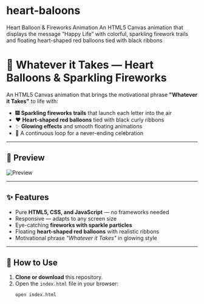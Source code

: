 # heart-baloons
Heart Balloon &amp; Fireworks Animation An HTML5 Canvas animation that displays the message “Happy Life” with colorful, sparkling firework trails and floating heart-shaped red balloons tied with black ribbons
# 🎇 Whatever it Takes — Heart Balloons & Sparkling Fireworks

An HTML5 Canvas animation that brings the motivational phrase **"Whatever it Takes"** to life with:

- 🎆 **Sparkling fireworks trails** that launch each letter into the air
- ❤️ **Heart-shaped red balloons** tied with black curly ribbons
- ✨ **Glowing effects** and smooth floating animations
- 🔄 A continuous loop for a never-ending celebration

---

## 📸 Preview
![Preview]( interface.jpg) 

---

## ✨ Features
- Pure **HTML5, CSS, and JavaScript** — no frameworks needed
- Responsive — adapts to any screen size
- Eye-catching **fireworks with sparkle particles**
- Floating **heart-shaped red balloons** with realistic ribbons
- Motivational phrase *"Whatever it Takes"* in glowing style

---

## 🚀 How to Use
1. **Clone or download** this repository.
2. Open the `index.html` file in your browser:
   ```bash
   open index.html
